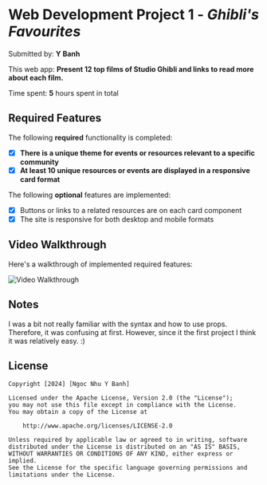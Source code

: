 # Web Development Project 1 - *Ghibli's Favourites*

Submitted by: **Y Banh**

This web app: **Present 12 top films of Studio Ghibli and links to read more about each film.**

Time spent: **5** hours spent in total

## Required Features

The following **required** functionality is completed:

- [x] **There is a unique theme for events or resources relevant to a specific community**
- [x] **At least 10 unique resources or events are displayed in a responsive card format**

The following **optional** features are implemented:

- [x] Buttons or links to a related resources are on each card component
- [x] The site is responsive for both desktop and mobile formats

## Video Walkthrough

Here's a walkthrough of implemented required features:

<img src='https://imgur.com/gTyc1jS' title='Video Walkthrough' width='' alt='Video Walkthrough' />

## Notes

I was a bit not really familiar with the syntax and how to use props. Therefore, it was confusing at first. However, since it the first project I think it was relatively easy. :) 

## License

    Copyright [2024] [Ngoc Nhu Y Banh]

    Licensed under the Apache License, Version 2.0 (the "License");
    you may not use this file except in compliance with the License.
    You may obtain a copy of the License at

        http://www.apache.org/licenses/LICENSE-2.0

    Unless required by applicable law or agreed to in writing, software
    distributed under the License is distributed on an "AS IS" BASIS,
    WITHOUT WARRANTIES OR CONDITIONS OF ANY KIND, either express or implied.
    See the License for the specific language governing permissions and
    limitations under the License.